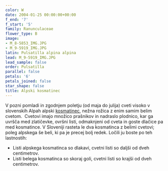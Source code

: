 ```yaml
---
color: W
date: 2004-01-25 00:00:00+00:00
f_end: '7'
f_start: '5'
family: Ranunculaceae
flower_type: B
image:
- M_8-5853_IMG.JPG
- M_9-5919_IMG.JPG
latin: Pulsatilla alpina alpina
lead: M_9-5919_IMG.JPG
lead_sample: false
order: Pulsatilla
parallel: false
petals: '6'
petals_joined: false
star_shape: false
title: Alpski kosmatinec
---
```

V pozni pomladi in zgodnjem poletju (od maja do julija) cveti visoko v slovenskih Alpah alpski [kosmatinec](../genus/pulsatilla/), nežna rožica z enim samim belim cvetom.  Cvetovi imajo množico prašnikov in nadraslo plodnico, kar ga uvršča med zlatičevke, ovršni listi, odmaknjeni od cveta in goste dlačice pa med kosmatince. V Sloveniji rasteta le dva kosmatinca z belimi cvetovi; poleg alpskega še beli, ki pa je precej bolj redek. Ločili ju boste po teh lastnostih:

-   Listi alpskega kosmatinca so dlakavi, cvetni listi so daljši od dveh centimetrov.
-   Listi belega kosmatinca so skoraj goli, cvetni listi so krajši od dveh centimetrov.
